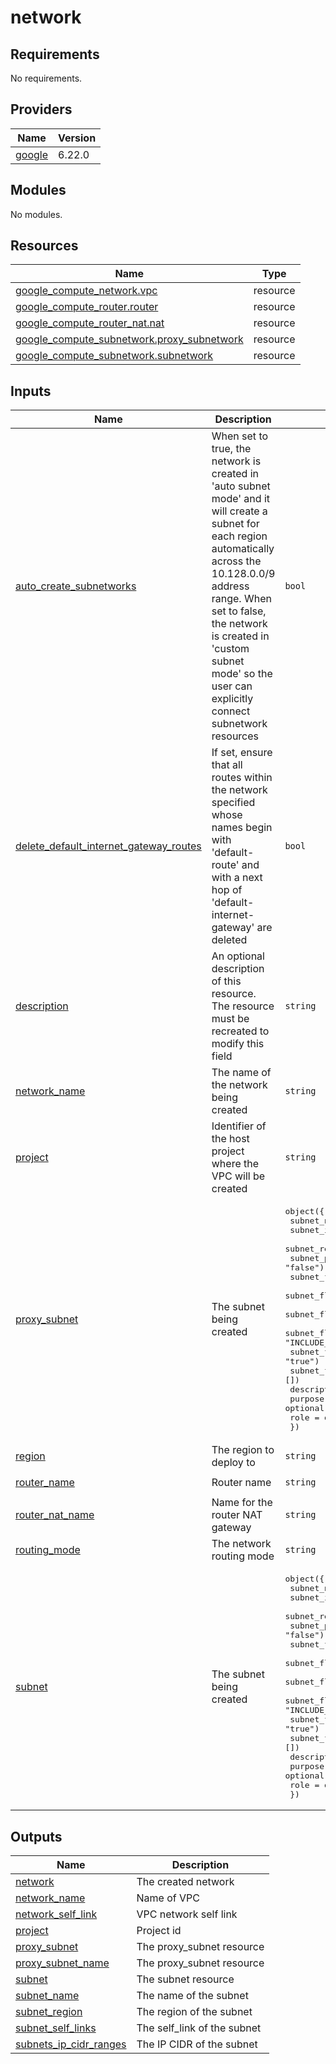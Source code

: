 # network

<!-- BEGINNING OF PRE-COMMIT-TERRAFORM DOCS HOOK -->
## Requirements

No requirements.

## Providers

| Name | Version |
|------|---------|
| <a name="provider_google"></a> [google](#provider\_google) | 6.22.0 |

## Modules

No modules.

## Resources

| Name | Type |
|------|------|
| [google_compute_network.vpc](https://registry.terraform.io/providers/hashicorp/google/latest/docs/resources/compute_network) | resource |
| [google_compute_router.router](https://registry.terraform.io/providers/hashicorp/google/latest/docs/resources/compute_router) | resource |
| [google_compute_router_nat.nat](https://registry.terraform.io/providers/hashicorp/google/latest/docs/resources/compute_router_nat) | resource |
| [google_compute_subnetwork.proxy_subnetwork](https://registry.terraform.io/providers/hashicorp/google/latest/docs/resources/compute_subnetwork) | resource |
| [google_compute_subnetwork.subnetwork](https://registry.terraform.io/providers/hashicorp/google/latest/docs/resources/compute_subnetwork) | resource |

## Inputs

| Name | Description | Type | Default | Required |
|------|-------------|------|---------|:--------:|
| <a name="input_auto_create_subnetworks"></a> [auto\_create\_subnetworks](#input\_auto\_create\_subnetworks) | When set to true, the network is created in 'auto subnet mode' and it will create a subnet for each region automatically across the 10.128.0.0/9 address range. When set to false, the network is created in 'custom subnet mode' so the user can explicitly connect subnetwork resources | `bool` | `false` | no |
| <a name="input_delete_default_internet_gateway_routes"></a> [delete\_default\_internet\_gateway\_routes](#input\_delete\_default\_internet\_gateway\_routes) | If set, ensure that all routes within the network specified whose names begin with 'default-route' and with a next hop of 'default-internet-gateway' are deleted | `bool` | `false` | no |
| <a name="input_description"></a> [description](#input\_description) | An optional description of this resource. The resource must be recreated to modify this field | `string` | `null` | no |
| <a name="input_network_name"></a> [network\_name](#input\_network\_name) | The name of the network being created | `string` | n/a | yes |
| <a name="input_project"></a> [project](#input\_project) | Identifier of the host project where the VPC will be created | `string` | n/a | yes |
| <a name="input_proxy_subnet"></a> [proxy\_subnet](#input\_proxy\_subnet) | The subnet being created | <pre>object({<br/>    subnet_name                      = string<br/>    subnet_ip                        = string<br/>    subnet_region                    = string<br/>    subnet_private_access            = optional(string, "false")<br/>    subnet_flow_logs                 = optional(string, "false")<br/>    subnet_flow_logs_interval        = optional(string, "INTERVAL_5_SEC")<br/>    subnet_flow_logs_sampling        = optional(string, "0.5")<br/>    subnet_flow_logs_metadata        = optional(string, "INCLUDE_ALL_METADATA")<br/>    subnet_flow_logs_filter          = optional(string, "true")<br/>    subnet_flow_logs_metadata_fields = optional(list(string), [])<br/>    description                      = optional(string)<br/>    purpose                          = optional(string)<br/>    role                             = optional(string)<br/>  })</pre> | n/a | yes |
| <a name="input_region"></a> [region](#input\_region) | The region to deploy to | `string` | n/a | yes |
| <a name="input_router_name"></a> [router\_name](#input\_router\_name) | Router name | `string` | `"cr-nat-router"` | no |
| <a name="input_router_nat_name"></a> [router\_nat\_name](#input\_router\_nat\_name) | Name for the router NAT gateway | `string` | `"rn-nat-gateway"` | no |
| <a name="input_routing_mode"></a> [routing\_mode](#input\_routing\_mode) | The network routing mode | `string` | `"REGIONAL"` | no |
| <a name="input_subnet"></a> [subnet](#input\_subnet) | The subnet being created | <pre>object({<br/>    subnet_name                      = string<br/>    subnet_ip                        = string<br/>    subnet_region                    = string<br/>    subnet_private_access            = optional(string, "false")<br/>    subnet_flow_logs                 = optional(string, "false")<br/>    subnet_flow_logs_interval        = optional(string, "INTERVAL_5_SEC")<br/>    subnet_flow_logs_sampling        = optional(string, "0.5")<br/>    subnet_flow_logs_metadata        = optional(string, "INCLUDE_ALL_METADATA")<br/>    subnet_flow_logs_filter          = optional(string, "true")<br/>    subnet_flow_logs_metadata_fields = optional(list(string), [])<br/>    description                      = optional(string)<br/>    purpose                          = optional(string)<br/>    role                             = optional(string)<br/>  })</pre> | n/a | yes |

## Outputs

| Name | Description |
|------|-------------|
| <a name="output_network"></a> [network](#output\_network) | The created network |
| <a name="output_network_name"></a> [network\_name](#output\_network\_name) | Name of VPC |
| <a name="output_network_self_link"></a> [network\_self\_link](#output\_network\_self\_link) | VPC network self link |
| <a name="output_project"></a> [project](#output\_project) | Project id |
| <a name="output_proxy_subnet"></a> [proxy\_subnet](#output\_proxy\_subnet) | The proxy\_subnet resource |
| <a name="output_proxy_subnet_name"></a> [proxy\_subnet\_name](#output\_proxy\_subnet\_name) | The proxy\_subnet resource |
| <a name="output_subnet"></a> [subnet](#output\_subnet) | The subnet resource |
| <a name="output_subnet_name"></a> [subnet\_name](#output\_subnet\_name) | The name of the subnet |
| <a name="output_subnet_region"></a> [subnet\_region](#output\_subnet\_region) | The region of the subnet |
| <a name="output_subnet_self_links"></a> [subnet\_self\_links](#output\_subnet\_self\_links) | The self\_link of the subnet |
| <a name="output_subnets_ip_cidr_ranges"></a> [subnets\_ip\_cidr\_ranges](#output\_subnets\_ip\_cidr\_ranges) | The IP CIDR of the subnet |
<!-- END OF PRE-COMMIT-TERRAFORM DOCS HOOK -->

